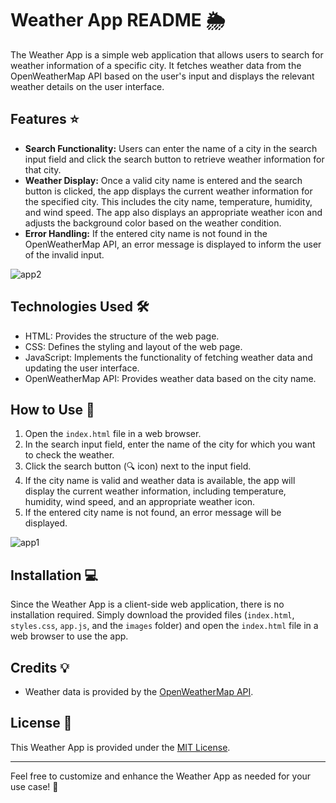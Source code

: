 # Weather App README 🌦️

The Weather App is a simple web application that allows users to search for weather information of a specific city. It fetches weather data from the OpenWeatherMap API based on the user's input and displays the relevant weather details on the user interface.

## Features ⭐

- **Search Functionality:** Users can enter the name of a city in the search input field and click the search button to retrieve weather information for that city.
- **Weather Display:** Once a valid city name is entered and the search button is clicked, the app displays the current weather information for the specified city. This includes the city name, temperature, humidity, and wind speed. The app also displays an appropriate weather icon and adjusts the background color based on the weather condition.
- **Error Handling:** If the entered city name is not found in the OpenWeatherMap API, an error message is displayed to inform the user of the invalid input.

![app2](https://github.com/oskalbarczyk/weather-app-vanilla-javascript/assets/106467480/8565d572-0868-4a0e-8c04-cb1db6a39d70)

## Technologies Used 🛠️

- HTML: Provides the structure of the web page.
- CSS: Defines the styling and layout of the web page.
- JavaScript: Implements the functionality of fetching weather data and updating the user interface.
- OpenWeatherMap API: Provides weather data based on the city name.

## How to Use 🚀

1. Open the `index.html` file in a web browser.
2. In the search input field, enter the name of the city for which you want to check the weather.
3. Click the search button (🔍 icon) next to the input field.
4. If the city name is valid and weather data is available, the app will display the current weather information, including temperature, humidity, wind speed, and an appropriate weather icon.
5. If the entered city name is not found, an error message will be displayed.

![app1](https://github.com/oskalbarczyk/weather-app-vanilla-javascript/assets/106467480/03a8ce0a-d57b-4c52-beb1-1c00344defd8)



## Installation 💻

Since the Weather App is a client-side web application, there is no installation required. Simply download the provided files (`index.html`, `styles.css`, `app.js`, and the `images` folder) and open the `index.html` file in a web browser to use the app.

## Credits 💡

- Weather data is provided by the [OpenWeatherMap API](https://openweathermap.org/).

## License 📄

This Weather App is provided under the [MIT License](LICENSE).

---

Feel free to customize and enhance the Weather App as needed for your use case! 🌈
